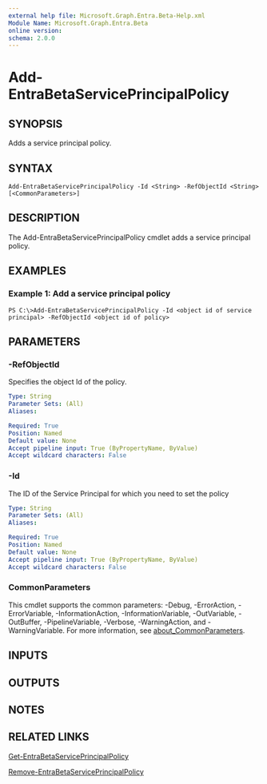 ```yaml
---
external help file: Microsoft.Graph.Entra.Beta-Help.xml
Module Name: Microsoft.Graph.Entra.Beta
online version:
schema: 2.0.0
---
```


# Add-EntraBetaServicePrincipalPolicy

## SYNOPSIS
Adds a service principal policy.

## SYNTAX

```
Add-EntraBetaServicePrincipalPolicy -Id <String> -RefObjectId <String> [<CommonParameters>]
```

## DESCRIPTION
The Add-EntraBetaServicePrincipalPolicy cmdlet adds a service principal policy.

## EXAMPLES

### Example 1: Add a service principal policy
```
PS C:\>Add-EntraBetaServicePrincipalPolicy -Id <object id of service principal> -RefObjectId <object id of policy>
```

## PARAMETERS



### -RefObjectId
Specifies the object Id of the policy.

```yaml
Type: String
Parameter Sets: (All)
Aliases:

Required: True
Position: Named
Default value: None
Accept pipeline input: True (ByPropertyName, ByValue)
Accept wildcard characters: False
```

### -Id
The ID of the Service Principal for which you need to set the policy

```yaml
Type: String
Parameter Sets: (All)
Aliases:

Required: True
Position: Named
Default value: None
Accept pipeline input: True (ByPropertyName, ByValue)
Accept wildcard characters: False
```

### CommonParameters
This cmdlet supports the common parameters: -Debug, -ErrorAction, -ErrorVariable, -InformationAction, -InformationVariable, -OutVariable, -OutBuffer, -PipelineVariable, -Verbose, -WarningAction, and -WarningVariable. For more information, see [about_CommonParameters](https://go.microsoft.com/fwlink/?LinkID=113216).

## INPUTS

## OUTPUTS

## NOTES

## RELATED LINKS

[Get-EntraBetaServicePrincipalPolicy]()

[Remove-EntraBetaServicePrincipalPolicy]()

